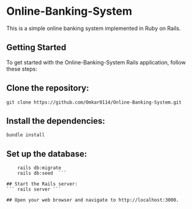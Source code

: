 # Online-Banking-System
This is a simple online banking system implemented in Ruby on Rails.

## Getting Started
To get started with the Online-Banking-System Rails application, follow these steps:

## Clone the repository:
``` git clone https://github.com/Omkar0114/Online-Banking-System.git ``` 

## Install the dependencies:
``` bundle install  ```


## Set up the database:
``` rails db:create
    rails db:migrate
    rails db:seed  ```

## Start the Rails server:
``` rails server ```

## Open your web browser and navigate to http://localhost:3000.
